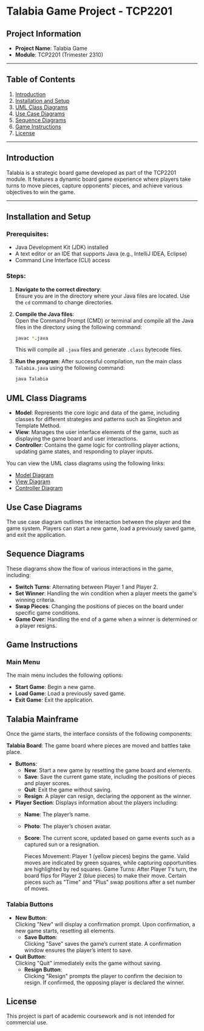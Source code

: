 # Talabia Game Project - TCP2201

## Project Information
- **Project Name**: Talabia Game
- **Module**: TCP2201 (Trimester 2310)

---

## Table of Contents
1. [Introduction](#introduction)
2. [Installation and Setup](#installation-and-setup)
3. [UML Class Diagrams](#uml-class-diagrams)
4. [Use Case Diagrams](#use-case-diagrams)
5. [Sequence Diagrams](#sequence-diagrams)
6. [Game Instructions](#game-instructions)
7. [License](#license)

---

## Introduction

Talabia is a strategic board game developed as part of the TCP2201 module. It features a dynamic board game experience where players take turns to move pieces, capture opponents' pieces, and achieve various objectives to win the game.

---

## Installation and Setup

### Prerequisites:
- Java Development Kit (JDK) installed
- A text editor or an IDE that supports Java (e.g., IntelliJ IDEA, Eclipse)
- Command Line Interface (CLI) access

### Steps:
1. **Navigate to the correct directory**:  
   Ensure you are in the directory where your Java files are located. Use the `cd` command to change directories.

2. **Compile the Java files**:  
   Open the Command Prompt (CMD) or terminal and compile all the Java files in the directory using the following command:
   ```bash
   javac *.java
   ```
    This will compile all `.java` files and generate `.class` bytecode files.

3. **Run the program**:
    After successful compilation, run the main class `Talabia.java` using the following command:
    
    ```bash
    java Talabia
    ```
## UML Class Diagrams

- **Model**: Represents the core logic and data of the game, including classes for different strategies and patterns such as Singleton and Template Method.
- **View**: Manages the user interface elements of the game, such as displaying the game board and user interactions.
- **Controller**: Contains the game logic for controlling player actions, updating game states, and responding to player inputs.

You can view the UML class diagrams using the following links:

- [Model Diagram](#)
- [View Diagram](#)
- [Controller Diagram](#)

## Use Case Diagrams

The use case diagram outlines the interaction between the player and the game system. Players can start a new game, load a previously saved game, and exit the application.

## Sequence Diagrams

These diagrams show the flow of various interactions in the game, including:

- **Switch Turns**: Alternating between Player 1 and Player 2.
- **Set Winner**: Handling the win condition when a player meets the game's winning criteria.
- **Swap Pieces**: Changing the positions of pieces on the board under specific game conditions.
- **Game Over**: Handling the end of a game when a winner is determined or a player resigns.

## Game Instructions

### Main Menu

The main menu includes the following options:

- **Start Game**: Begin a new game.
- **Load Game**: Load a previously saved game.
- **Exit Game**: Exit the application.

## Talabia Mainframe

Once the game starts, the interface consists of the following components:

**Talabia Board**: The game board where pieces are moved and battles take place.
- **Buttons**:
  - **New**: Start a new game by resetting the game board and elements.
  - **Save**: Save the current game state, including the positions of pieces and player scores.
  - **Quit**: Exit the game without saving.
  - **Resign**: A player can resign, declaring the opponent as the winner.
- **Player Section**: Displays information about the players including:
  - **Name**: The player’s name.
  - **Photo**: The player’s chosen avatar.
  - **Score**: The current score, updated based on game events such as a captured sun or a resignation.

    Pieces Movement:
    Player 1 (yellow pieces) begins the game. Valid moves are indicated by green squares, while capturing opportunities are highlighted by red squares.
    Game Turns:
    After Player 1's turn, the board flips for Player 2 (blue pieces) to make their move. Certain pieces such as "Time" and "Plus" swap positions after a set number of moves.
    
### Talabia Buttons
- **New Button**:  
  Clicking "New" will display a confirmation prompt. Upon confirmation, a new game starts, resetting all elements.
  - **Save Button**:  
  Clicking "Save" saves the game’s current state. A confirmation window ensures the player’s intent to save.
- **Quit Button**:  
  Clicking "Quit" immediately exits the game without saving.
  - **Resign Button**:  
  Clicking "Resign" prompts the player to confirm the decision to resign. If confirmed, the opposing player is declared the winner.

## License

This project is part of academic coursework and is not intended for commercial use.


